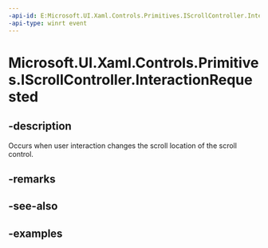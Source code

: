 ```yaml
---
-api-id: E:Microsoft.UI.Xaml.Controls.Primitives.IScrollController.InteractionRequested
-api-type: winrt event
---
```


# Microsoft.UI.Xaml.Controls.Primitives.IScrollController.InteractionRequested

<!--
event Windows.Foundation.TypedEventHandler<Microsoft.UI.Xaml.Controls.Primitives.IScrollController,Microsoft.UI.Xaml.Controls.Primitives.ScrollControllerInteractionRequestedEventArgs> InteractionRequested;
-->

## -description

Occurs when user interaction changes the scroll location of the scroll control.

## -remarks

## -see-also

## -examples

